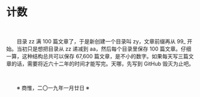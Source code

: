 # 计数

&emsp;&emsp;

&emsp;&emsp;目录 zz 满 100 篇文章了，于是新创建一个目录叫 zy，文章前缀再从 99_ 开始。当初只是想把目录从 zz 递减到 aa，然后每个目录里保存 100 篇文章。仔细一算，这种结构总共可以保存 67,600 篇文章，是不小的数字。如果每天写三篇文章的话，需要将近六十二年的时间才能写完。天哪，先写到 GitHub 毁灭为止吧。

&emsp;&emsp;

&emsp;&emsp;※ 商惟，二〇一九年一月廿日 ※